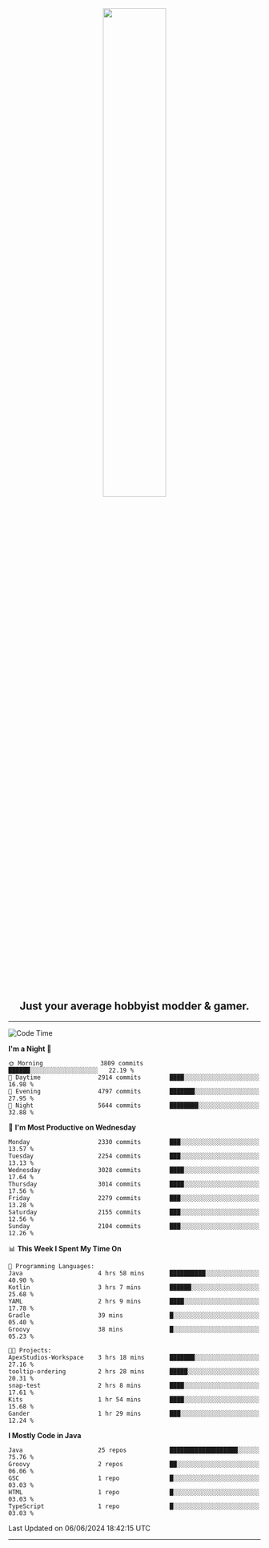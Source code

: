 <div align="center">
  <a href="https://apexmodder.xyz/"><img width="50%" height="50%" src="https://i.imgur.com/pc4HkGz.png"></a>
</div>
<h2 align="center">Just your average hobbyist modder & gamer.</h2>

---

<!--START_SECTION:waka-->
![Code Time](http://img.shields.io/badge/Code%20Time-1%2C207%20hrs%2036%20mins-blue)

**I'm a Night 🦉** 

```text
🌞 Morning                3809 commits        ██████░░░░░░░░░░░░░░░░░░░   22.19 % 
🌆 Daytime                2914 commits        ████░░░░░░░░░░░░░░░░░░░░░   16.98 % 
🌃 Evening                4797 commits        ███████░░░░░░░░░░░░░░░░░░   27.95 % 
🌙 Night                  5644 commits        ████████░░░░░░░░░░░░░░░░░   32.88 % 
```
📅 **I'm Most Productive on Wednesday** 

```text
Monday                   2330 commits        ███░░░░░░░░░░░░░░░░░░░░░░   13.57 % 
Tuesday                  2254 commits        ███░░░░░░░░░░░░░░░░░░░░░░   13.13 % 
Wednesday                3028 commits        ████░░░░░░░░░░░░░░░░░░░░░   17.64 % 
Thursday                 3014 commits        ████░░░░░░░░░░░░░░░░░░░░░   17.56 % 
Friday                   2279 commits        ███░░░░░░░░░░░░░░░░░░░░░░   13.28 % 
Saturday                 2155 commits        ███░░░░░░░░░░░░░░░░░░░░░░   12.56 % 
Sunday                   2104 commits        ███░░░░░░░░░░░░░░░░░░░░░░   12.26 % 
```


📊 **This Week I Spent My Time On** 

```text
💬 Programming Languages: 
Java                     4 hrs 58 mins       ██████████░░░░░░░░░░░░░░░   40.90 % 
Kotlin                   3 hrs 7 mins        ██████░░░░░░░░░░░░░░░░░░░   25.68 % 
YAML                     2 hrs 9 mins        ████░░░░░░░░░░░░░░░░░░░░░   17.78 % 
Gradle                   39 mins             █░░░░░░░░░░░░░░░░░░░░░░░░   05.40 % 
Groovy                   38 mins             █░░░░░░░░░░░░░░░░░░░░░░░░   05.23 % 

🐱‍💻 Projects: 
ApexStudios-Workspace    3 hrs 18 mins       ███████░░░░░░░░░░░░░░░░░░   27.16 % 
tooltip-ordering         2 hrs 28 mins       █████░░░░░░░░░░░░░░░░░░░░   20.31 % 
snap-test                2 hrs 8 mins        ████░░░░░░░░░░░░░░░░░░░░░   17.61 % 
Kits                     1 hr 54 mins        ████░░░░░░░░░░░░░░░░░░░░░   15.68 % 
Gander                   1 hr 29 mins        ███░░░░░░░░░░░░░░░░░░░░░░   12.24 % 
```

**I Mostly Code in Java** 

```text
Java                     25 repos            ███████████████████░░░░░░   75.76 % 
Groovy                   2 repos             ██░░░░░░░░░░░░░░░░░░░░░░░   06.06 % 
GSC                      1 repo              █░░░░░░░░░░░░░░░░░░░░░░░░   03.03 % 
HTML                     1 repo              █░░░░░░░░░░░░░░░░░░░░░░░░   03.03 % 
TypeScript               1 repo              █░░░░░░░░░░░░░░░░░░░░░░░░   03.03 % 
```




 Last Updated on 06/06/2024 18:42:15 UTC
<!--END_SECTION:waka-->

---
